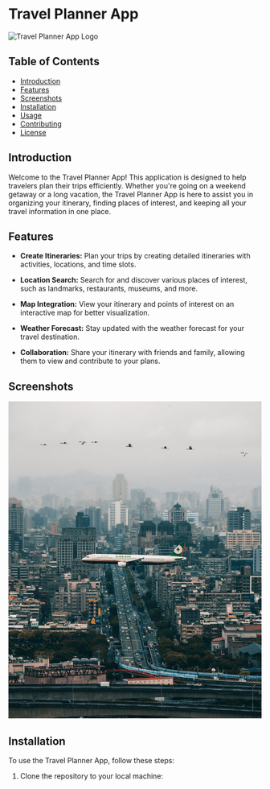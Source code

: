 # Travel Planner App

![Travel Planner App Logo](link-to-your-logo.png)

## Table of Contents
- [Introduction](#introduction)
- [Features](#features)
- [Screenshots](#screenshots)
- [Installation](#installation)
- [Usage](#usage)
- [Contributing](#contributing)
- [License](#license)

## Introduction

Welcome to the Travel Planner App! This application is designed to help travelers plan their trips efficiently. Whether you're going on a weekend getaway or a long vacation, the Travel Planner App is here to assist you in organizing your itinerary, finding places of interest, and keeping all your travel information in one place.

## Features

- **Create Itineraries:** Plan your trips by creating detailed itineraries with activities, locations, and time slots.

- **Location Search:** Search for and discover various places of interest, such as landmarks, restaurants, museums, and more.

- **Map Integration:** View your itinerary and points of interest on an interactive map for better visualization.

- **Weather Forecast:** Stay updated with the weather forecast for your travel destination.

- **Collaboration:** Share your itinerary with friends and family, allowing them to view and contribute to your plans.

## Screenshots

![Alt text](asset/image.png)

## Installation

To use the Travel Planner App, follow these steps:

1. Clone the repository to your local machine:

